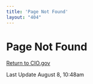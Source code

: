 ```yaml
---
title: 'Page Not Found'
layout: "404"
---
```


# Page Not Found

[Return to CIO.gov](https://cio.gov)

Last Update August 8, 10:48am
